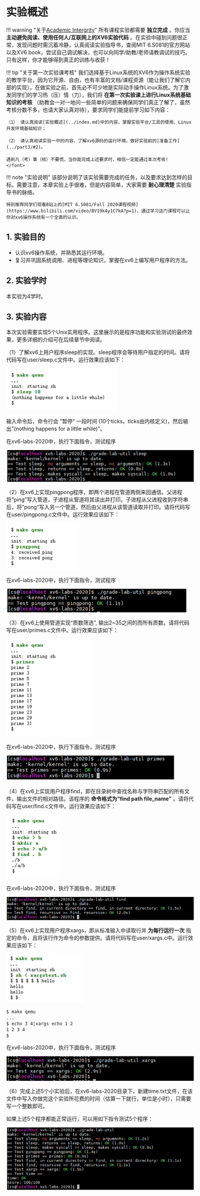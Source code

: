 
# 实验概述

!!! warning "关于[Academic Intergrity](https://integrity.mit.edu/)"
    所有课程实验都需要 **独立完成** 。你应当 **主动避免阅读、使用任何人/互联网上的XV6实验代码** 。在实验中碰到问题很正常，发现问题时需沉着冷静，认真阅读实验指导书，查阅MIT 6.S081的官方网站以及XV6 book，尝试自己调试解决，也可以向同学/助教/老师请教调试的技巧。只有这样，你才能够得到真正的训练与收获！

!!! tip "关于第一次实验课考核"
    我们选择基于Linux系统的XV6作为操作系统实验的教学平台，因为它开源、自由，也有丰富的文档/课程资源（能让我们了解它内部的实现）。在做实验之前，首先必不可少地是实际动手操作Linux系统。为了激发同学们的学习热（压）情（力），我们将 **在第一次实验课上进行Linux系统基础知识的考核** （助教会一对一地问一些简单的问题来确保同学们真正了解了，虽然考核分数不多，也请大家认真对待），要求同学们能提前学习如下内容：

    （1） 请认真阅读[实验概述](../index.md)中的内容，掌握实验平台/工具的使用、Linux开发环境基础知识；
    
    （2） 请认真阅读实验一中的内容，了解xv6源码的运行环境，做好实验前的[准备工作](../part3/#2)。
    
    遇到凡（考）事（核）不要慌，当你能完成上述要求时，相信一定能通过本次考核! 
    </font>

!!! note "实验说明"
    该部分说明了该实验需要完成的任务，以及要求达到怎样的目标。需要注意，本章实验上手很难，但是内容简单，大家需要 **耐心理清楚** 实验指导书的脉络。

    特别推荐同学们观看B站上的[MIT 6.S081/Fall 2020课程视频](https://www.bilibili.com/video/BV19k4y1C7kA?p=1)，通过学习这门课程可以让你对xv6操作系统有一个全面的认识。

## 1.  实验目的

- 认识xv6操作系统，并熟悉其运行环境。
- 复习并巩固系统调用、进程等理论知识，掌握在xv6上编写用户程序的方法。

## 2.  实验学时

本实验为4学时。

## 3.  实验内容

本次实验需要实现5个Unix实用程序。这里展示的是程序功能和实验测试的最终效果，更多详细的介绍可在后续章节中阅读。

（1）了解xv6上用户程序sleep的实现。sleep程序会等待用户指定的时间。请将代码写在user/sleep.c文件中。运行效果应该如下：

![image-20201017230825652](part1.assets/image-20201017230825652.png)

输入命令后，命令行会 ”暂停“ 一段时间 (10个ticks，ticks由内核定义)，然后输出"(nothing happens for a little while)"。

在xv6-labs-2020中，执行下面指令，测试程序

![image-20210913094528437](part1.assets/image-20210913094528437.png)

（2）在xv6上实现pingpong程序，即两个进程在管道两侧来回通信。父进程将”ping”写入管道，子进程从管道将其读出并打印。子进程从父进程收到字符串后，将”pong“写入另一个管道，然后由父进程从该管道读取并打印。请将代码写在user/pingpong.c文件中。运行效果应该如下：

![image-20201017230846238](part1.assets/image-20201017230846238.png)

在xv6-labs-2020中，执行下面指令，测试程序

![image-20210913094617315](part1.assets/image-20210913094617315.png)



（3）在xv6上使用管道实现“质数筛选”, 输出2~35之间的而所有质数。请将代码写在user/primes.c文件中。运行效果应该如下：

![image-20201017230855254](part1.assets/image-20201017230855254.png)

在xv6-labs-2020中，执行下面指令，测试程序

![image-20210913094654462](part1.assets/image-20210913094654462.png)

（4）在xv6上实现用户程序find，即在目录树中查找名称与字符串匹配的所有文件，输出文件的相对路径。该程序的 **命令格式为“find path file_name”** 。请将代码写在user/find.c文件中。运行效果应该如下：

![image-20210914091100817](part1.assets/image-20210914091100817.png)

在xv6-labs-2020中，执行下面指令，测试程序

![image-20210913094755912](part1.assets/image-20210913094755912.png)

（5）在xv6上实现用户程序xargs，即从标准输入中读取行并 **为每行运行一次** 指定的命令，且将该行作为命令的参数提供。请将代码写在user/xargs.c中。运行效果应该如下：

![image-20201017230906954](part1.assets/image-20201017230906954.png)

```shell
$ make qemu
...
$ echo 3 4|xargs echo 1 2
1 2 3 4
$
```

在xv6-labs-2020中，执行下面指令，测试程序

![image-20210913094918606](part1.assets/image-20210913094918606.png)

（6）完成上述5个小实验后，在xv6-labs-2020目录下，新建time.txt文件，在该文件中写入你做完这个实验所花费的时间（估算一下就行，单位是小时），只需要写一个整数即可。

如果上述5个程序都能正常运行，可以用如下指令测试5个程序：

![image-20210913095200221](part1.assets/image-20210913095200221.png)
